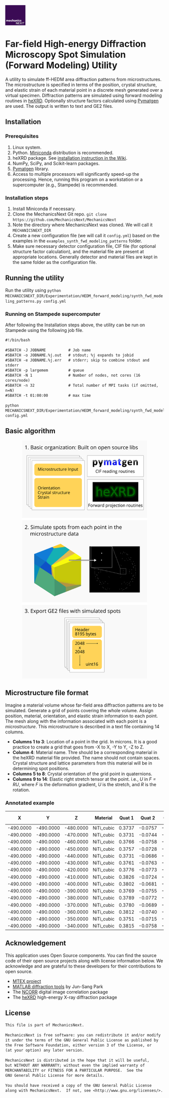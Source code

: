 <img src="https://github.com/MechanicsNext/MechanicsNext/blob/master/MeshnicsNext_Assets/mechanics_next_wordmark.png" width=64px>

# Far-field High-energy Diffraction Microscopy Spot Simulation (Forward Modeling) Utility

A utility to simulate ff-HEDM area diffraction patterns from microstructures. The microstructure is specified in terms of
the position, crystal structure, and elastic strain of each material point in a discrete mesh generated over a virtual 
specimen. Diffraction patterns are simulated using forward modeling routines in [heXRD](https://github.com/praxes/hexrd).
Optionally structure factors calculated using [Pymatgen](http://pymatgen.org/) are used. The output is written to text
and GE2 files.

## Installation
### Prerequisites
1. Linux system.
2. Python. [Miniconda](https://conda.io/miniconda.html) distribution is recommended.
3. heXRD package. See [installation instruction in the Wiki](https://github.com/MechanicsNext/MechanicsNext/wiki/heXRD-on-Stampede).
4. NumPy, SciPy, and Scikit-learn packages.
5. [Pymatgen](http://pymatgen.org/#conda-install-recommended) library.
6. Access to multiple processors will significantly speed-up the processing. Hence,
running this program on a workstation or a supercomputer (e.g., Stampede) is recommended.

### Installation steps
1. Install Miniconda if necessary.
2. Clone the MechanicsNext Git repo. `git clone https://github.com/MechanicsNext/MechanicsNext`
3. Note the directory where MechanicsNext was cloned. We will call it `MECHANICSNEXT_DIR`
4. Create a new configuration file (we will call it `config.yml`) based on the examples in the `examples_synth_fwd_modeling_patterns` folder.
5. Make sure necessary detector configuration file, CIF file (for optional structure factor calculation), and the material file are present at appropriate locations. Generally
detector and material files are kept in the same folder as the configuration file.

## Running the utility
Run the utility using `python MECHANICSNEXT_DIR/Experimentation/HEDM_forward_modeling/synth_fwd_modeling_patterns.py config.yml`

### Running on Stampede supercomputer
After following the Installation steps above, the utility can be run on Stampede using the following job file.

```
#!/bin/bash

#SBATCH -J JOBNAME          # Job name
#SBATCH -o JOBNAME.%j.out   # stdout; %j expands to jobid
#SBATCH -e JOBNAME.%j.err   # stderr; skip to combine stdout and stderr
#SBATCH -p largemem         # queue
#SBATCH -N 1                # Number of nodes, not cores (16 cores/node)
#SBATCH -n 32               # Total number of MPI tasks (if omitted, n=N)
#SBATCH -t 01:00:00         # max time

python MECHANICSNEXT_DIR/Experimentation/HEDM_forward_modeling/synth_fwd_modeling_patterns.py config.yml
```

## Basic algorithm

<p align="center">
  <img src="https://github.com/MechanicsNext/MechanicsNext/blob/master/MeshnicsNext_Assets/Experimentation_HEDM_forward_modeling_algorithm.png" width=400px>
</p>


## Microstructure file format
Imagine a material volume whose far-field area diffraction patterns are to be simulated. Generate a grid of points covering the whole volume. Assign position, material, orientation, and elastic strain information to each point. The mesh along with the information associated with each point is a *microstructure*. This microstructure is described in a text file containing 14 columns.

* **Columns 1 to 3**: Location of a point in the grid. In microns. It is a good practice to create a grid that goes from -X to X, -Y to Y, -Z to Z.
* **Column 4**: Material name. Thre should be a corresponding material in the heXRD material file provided. The name should not contain spaces. Crystal structure and lattice parameters from this material will be in determining spot positions.
* **Columns 5 to 8**: Crystal orientation of the grid point in quaternions.
* **Columns 9 to 14**: Elastic right stretch tensor at the point. i.e., *U* in *F = RU*, where *F* is the deformation gradient, *U* is the stretch, and *R* is the rotation.

### Annotated example

| X         | Y         | Z         | Material   | Quat 1 | Quat 2  | Quat 3  | Quat 4 | Stretch 11 | Stretch 22 | Stretch 33 | Stretch 12 | Stretch 13 | Stretch 23 |
|-----------|-----------|-----------|------------|--------|---------|---------|--------|--------|--------|--------|--------|--------|--------|
| -490.0000 | -490.0000 | -480.0000 | NiTi_cubic | 0.3737 | -0.0757 | -0.0639 | 0.9234 | 1.0097 | 1.0080 | 1.0101 | 0.0087 | 0.0024 | 0.0077 |
| -490.0000 | -490.0000 | -470.0000 | NiTi_cubic | 0.3731 | -0.0744 | -0.0636 | 0.9279 | 1.0084 | 1.0035 | 1.0101 | 0.0070 | 0.0035 | 0.0064 |
| -490.0000 | -490.0000 | -460.0000 | NiTi_cubic | 0.3766 | -0.0758 | -0.0620 | 0.9273 | 1.0095 | 1.0049 | 1.0089 | 0.0081 | 0.0016 | 0.0055 |
| -490.0000 | -490.0000 | -450.0000 | NiTi_cubic | 0.3757 | -0.0728 | -0.0628 | 0.9258 | 1.0078 | 1.0054 | 1.0120 | 0.0098 | 0.0049 | 0.0083 |
| -490.0000 | -490.0000 | -440.0000 | NiTi_cubic | 0.3731 | -0.0686 | -0.0665 | 0.9256 | 1.0070 | 1.0039 | 1.0090 | 0.0090 | 0.0049 | 0.0083 |
| -490.0000 | -490.0000 | -430.0000 | NiTi_cubic | 0.3761 | -0.0763 | -0.0682 | 0.9244 | 1.0076 | 1.0051 | 1.0098 | 0.0081 | 0.0038 | 0.0088 |
| -490.0000 | -490.0000 | -420.0000 | NiTi_cubic | 0.3776 | -0.0773 | -0.0661 | 0.9288 | 1.0083 | 1.0060 | 1.0084 | 0.0069 | 0.0026 | 0.0046 |
| -490.0000 | -490.0000 | -410.0000 | NiTi_cubic | 0.3826 | -0.0724 | -0.0701 | 0.9238 | 1.0063 | 1.0068 | 1.0094 | 0.0082 | 0.0017 | 0.0065 |
| -490.0000 | -490.0000 | -400.0000 | NiTi_cubic | 0.3802 | -0.0681 | -0.0641 | 0.9252 | 1.0085 | 1.0074 | 1.0118 | 0.0105 | 0.0055 | 0.0085 |
| -490.0000 | -490.0000 | -390.0000 | NiTi_cubic | 0.3769 | -0.0755 | -0.0679 | 0.9250 | 1.0085 | 1.0062 | 1.0108 | 0.0069 | 0.0025 | 0.0090 |
| -490.0000 | -490.0000 | -380.0000 | NiTi_cubic | 0.3789 | -0.0772 | -0.0687 | 0.9233 | 1.0069 | 1.0036 | 1.0113 | 0.0095 | 0.0016 | 0.0045 |
| -490.0000 | -490.0000 | -370.0000 | NiTi_cubic | 0.3780 | -0.0689 | -0.0616 | 0.9312 | 1.0095 | 1.0064 | 1.0088 | 0.0066 | 0.0032 | 0.0047 |
| -490.0000 | -490.0000 | -360.0000 | NiTi_cubic | 0.3812 | -0.0740 | -0.0647 | 0.9292 | 1.0071 | 1.0043 | 1.0072 | 0.0084 | 0.0019 | 0.0083 |
| -490.0000 | -490.0000 | -350.0000 | NiTi_cubic | 0.3751 | -0.0715 | -0.0667 | 0.9233 | 1.0055 | 1.0051 | 1.0082 | 0.0103 | 0.0044 | 0.0046 |
| -490.0000 | -490.0000 | -340.0000 | NiTi_cubic | 0.3815 | -0.0758 | -0.0678 | 0.9312 | 1.0065 | 1.0069 | 1.0091 | 0.0084 | 0.0056 | 0.0055 |


## Acknowledgement

This application uses Open Source components. You can find the source code of their open source projects along with license information below. We acknowledge and are grateful to these developers for their contributions to open source.
* [MTEX project](https://mtex-toolbox.github.io/)
* [MATLAB diffraction tools](https://github.com/junspark/matlab_tools) by Jun-Sang Park
* The [NCORR](http://ncorr.com/) digital image correlation package
* The [heXRD](https://github.com/praxes/hexrd) high-energy X-ray diffraction package

## License

    This file is part of MechanicsNext.

    MechanicsNext is free software: you can redistribute it and/or modify
    it under the terms of the GNU General Public License as published by
    the Free Software Foundation, either version 3 of the License, or
    (at your option) any later version.

    MechanicsNext is distributed in the hope that it will be useful,
    but WITHOUT ANY WARRANTY; without even the implied warranty of
    MERCHANTABILITY or FITNESS FOR A PARTICULAR PURPOSE.  See the
    GNU General Public License for more details.

    You should have received a copy of the GNU General Public License
    along with MechanicsNext.  If not, see <http://www.gnu.org/licenses/>.

